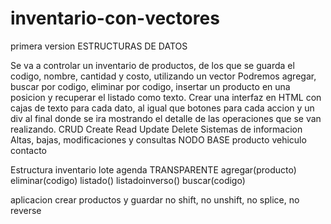 # inventario-con-vectores
primera version
ESTRUCTURAS DE DATOS

Se va a controlar un inventario de productos, de los que se guarda el codigo, nombre, cantidad y costo, utilizando un vector
Podremos agregar, buscar por codigo, eliminar por codigo, insertar un producto en una posicion y recuperar el listado como texto.
Crear una interfaz en HTML con cajas de texto para cada dato, al igual que botones para cada accion y un div al final donde se ira mostrando el detalle de las operaciones que se van realizando.
CRUD
Create Read Update Delete
Sistemas de informacion
Altas, bajas, modificaciones y consultas
NODO BASE producto vehiculo contacto

Estructura inventario lote agenda TRANSPARENTE agregar(producto) eliminar(codigo) listado() listadoinverso() buscar(codigo)

aplicacion crear productos y guardar
no shift, no unshift, no splice, no reverse

